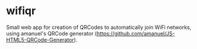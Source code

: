 # wifiqr
Small web app for creation of QRCodes to automatically join WiFi networks, using amanuel's QRCode generator (https://github.com/amanuel/JS-HTML5-QRCode-Generator).
